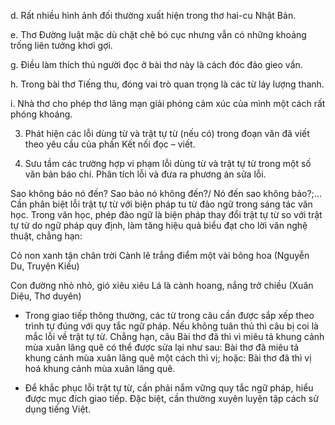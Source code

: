 d. Rất nhiều hình ảnh đối thường xuất hiện trong thơ hai-cu Nhật Bản.

e. Thơ Đường luật mặc dù chặt chẽ bó cục nhưng vẫn có những khoảng trống liên tưởng khơi gợi.

g. Điều làm thích thú người đọc ở bài thơ này là cách đóc đảo gieo vần.

h. Trong bài thơ Tiếng thu, đóng vai trò quan trọng là các từ láy lượng thanh.

i. Nhà thơ cho phép thơ lãng mạn giải phóng cảm xúc của mình một cách rất phóng khoáng.

3. Phát hiện các lỗi dùng từ và trật tự từ (nếu có) trong đoạn văn đã viết theo yêu cầu của phần Kết nối đọc – viết.

4. Sưu tầm các trường hợp vi phạm lỗi dùng từ và trật tự từ trong một số văn bản báo chí. Phân tích lỗi và đưa ra phương án sửa lỗi.

Sao không bảo nó đến? Sao bảo nó không đến?/ Nó đến sao không bảo?;... Cần phân biệt lỗi trật tự từ với biện pháp tu từ đảo ngữ trong sáng tác văn học. Trong văn học, phép đảo ngữ là biện pháp thay đổi trật tự từ so với trật tự từ do ngữ pháp quy định, làm tăng hiệu quả biểu đạt cho lời văn nghệ thuật, chẳng hạn:

Cỏ non xanh tận chân trời
Cành lê trắng điểm một vài bông hoa
(Nguyễn Du, Truyện Kiều)

Con đường nhỏ nhỏ, gió xiêu xiêu
Lá là cành hoang, nắng trở chiều
(Xuân Diệu, Thơ duyên)

- Trong giao tiếp thông thường, các từ trong câu cần được sắp xếp theo trình tự đúng với quy tắc ngữ pháp. Nếu không tuân thủ thì câu bị coi là mắc lỗi về trật tự từ. Chẳng hạn, câu Bài thơ đã thì vì miêu tả khung cảnh mùa xuân lãng quê có thể được sửa lại như sau: Bài thơ đã miêu tả khung cảnh mùa xuân lãng quê một cách thì vị; hoặc: Bài thơ đã thì vị hoá khung cảnh mùa xuân lãng quê.

- Để khắc phục lỗi trật tự từ, cần phải nắm vững quy tắc ngữ pháp, hiểu được mục đích giao tiếp. Đặc biệt, cần thường xuyên luyện tập cách sử dụng tiếng Việt.